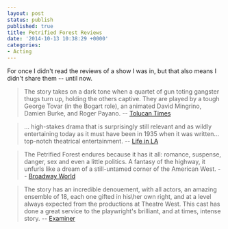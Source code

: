 ```yaml
---
layout: post
status: publish
published: true
title: Petrified Forest Reviews
date: '2014-10-13 10:38:29 +0000'
categories:
- Acting
---
```

For once I didn't read the reviews of a show I was in, but that also means I
didn't share them -- until now.

> The story takes on a dark tone when a quartet of gun toting gangster thugs turn
up, holding the others captive. They are played by a tough George Tovar (in the
Bogart role), an animated David Mingrino, Damien Burke, and Roger Payano. --
[Tolucan
Times](http://tolucantimes.info/section/theatre_review/i-have-two-currently-running-productions-to-tell-you-about-this-week/)


> ... high-stakes drama that is surprisingly still relevant and as wildly
entertaining today as it must have been in 1935 when it was written... top-notch
theatrical entertainment. -- [Life in
LA](http://lifeinla.com/entertainment/streams/theatre/128-theatre/862/the-petrified-forest-is-alive-and-well.html)

> The Petrified Forest endures because it has it all: romance, suspense, danger,
sex and even a little politics. A fantasy of the highway, it unfurls like a
dream of a still-untamed corner of the American West. -- [Broadway
World](http:\\www.broadwayworld.com\los-angeles\article\BWW-Reviews-THE-PETRIFIED-FOREST-is-a-Clever-Mash-Up-of-a-Love-Story-Gangster-Tale-and-Political-Drama-20140324)


> The story has an incredible denouement, with all actors, an amazing ensemble
of 18, each one gifted in his\her own right, and at a level always expected from
the productions at Theatre West. This cast has done a great service to the
playwright's brilliant, and at times, intense story. --
[Examiner](http:\\www.examiner.com\review\highway-dreams-and-drama-unfurled-the-petrified-forest?cid=rss)

